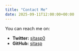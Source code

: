 ```yaml
---
title: "Contact Me"
date: 2025-09-11T12:00:00+00:00
---
```


You can reach me on:

*   **Twitter:** [sitasp0](https://twitter.com/sitasp0)
*   **GitHub:** [sitasp](https://github.com/sitasp)
